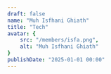 ```yaml
---
draft: false
name: "Muh Isfhani Ghiath"
title: "Tech"
avatar: {
    src: "/members/isfa.png",
    alt: "Muh Isfhani Ghiath"
}
publishDate: "2025-01-01 00:00"
---
```

